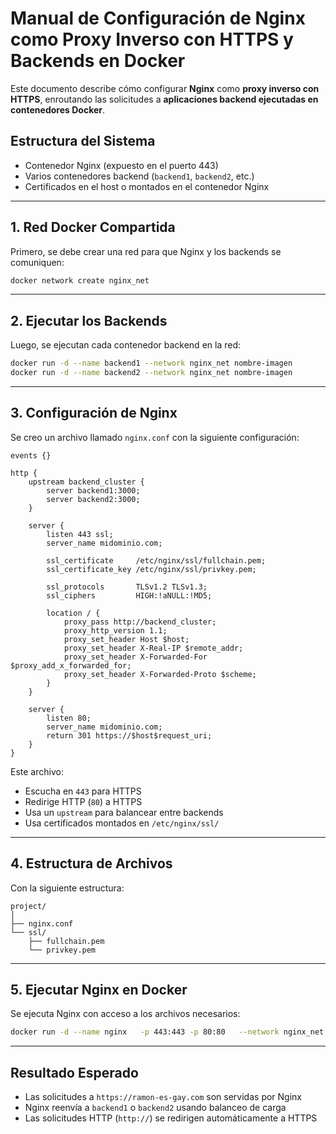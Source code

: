 
#  Manual de Configuración de Nginx como Proxy Inverso con HTTPS y Backends en Docker

Este documento describe cómo configurar **Nginx** como **proxy inverso con HTTPS**, enroutando las solicitudes a **aplicaciones backend ejecutadas en contenedores Docker**.


##  Estructura del Sistema

- Contenedor Nginx (expuesto en el puerto 443)
- Varios contenedores backend (`backend1`, `backend2`, etc.)
- Certificados en el host o montados en el contenedor Nginx

---

##  1. Red Docker Compartida

Primero, se debe crear una red para que Nginx y los backends se comuniquen:

```bash
docker network create nginx_net
```

---

##  2. Ejecutar los Backends

Luego, se ejecutan cada contenedor backend en la red:

```bash
docker run -d --name backend1 --network nginx_net nombre-imagen
docker run -d --name backend2 --network nginx_net nombre-imagen
```

---

##  3. Configuración de Nginx

Se creo un archivo llamado `nginx.conf` con la siguiente configuración:

```nginx
events {}

http {
    upstream backend_cluster {
        server backend1:3000;
        server backend2:3000;
    }

    server {
        listen 443 ssl;
        server_name midominio.com;

        ssl_certificate     /etc/nginx/ssl/fullchain.pem;
        ssl_certificate_key /etc/nginx/ssl/privkey.pem;

        ssl_protocols       TLSv1.2 TLSv1.3;
        ssl_ciphers         HIGH:!aNULL:!MD5;

        location / {
            proxy_pass http://backend_cluster;
            proxy_http_version 1.1;
            proxy_set_header Host $host;
            proxy_set_header X-Real-IP $remote_addr;
            proxy_set_header X-Forwarded-For $proxy_add_x_forwarded_for;
            proxy_set_header X-Forwarded-Proto $scheme;
        }
    }

    server {
        listen 80;
        server_name midominio.com;
        return 301 https://$host$request_uri;
    }
}
```

 Este archivo:

- Escucha en `443` para HTTPS
- Redirige HTTP (`80`) a HTTPS
- Usa un `upstream` para balancear entre backends
- Usa certificados montados en `/etc/nginx/ssl/`

---

##  4. Estructura de Archivos

Con la siguiente estructura:

```
project/
│
├── nginx.conf
└── ssl/
    ├── fullchain.pem
    └── privkey.pem
```

---

## 5. Ejecutar Nginx en Docker

Se ejecuta Nginx con acceso a los archivos necesarios:

```bash
docker run -d --name nginx   -p 443:443 -p 80:80   --network nginx_net   -v $(pwd)/nginx.conf:/etc/nginx/nginx.conf   -v $(pwd)/ssl:/etc/nginx/ssl   nginx
```

---

## Resultado Esperado

- Las solicitudes a `https://ramon-es-gay.com` son servidas por Nginx
- Nginx reenvía a `backend1` o `backend2` usando balanceo de carga
- Las solicitudes HTTP (`http://`) se redirigen automáticamente a HTTPS


